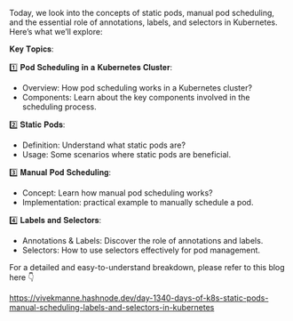 Today, we look into the concepts of static pods, manual pod scheduling, and the essential role of annotations, labels, and selectors in Kubernetes. Here’s what we’ll explore:

𝐊𝐞𝐲 𝐓𝐨𝐩𝐢𝐜𝐬:

1️⃣ 𝐏𝐨𝐝 𝐒𝐜𝐡𝐞𝐝𝐮𝐥𝐢𝐧𝐠 𝐢𝐧 𝐚 𝐊𝐮𝐛𝐞𝐫𝐧𝐞𝐭𝐞𝐬 𝐂𝐥𝐮𝐬𝐭𝐞𝐫: 
 - Overview: How pod scheduling works in a Kubernetes cluster?
 - Components: Learn about the key components involved in the scheduling process.

2️⃣ 𝐒𝐭𝐚𝐭𝐢𝐜 𝐏𝐨𝐝𝐬:
 - Definition: Understand what static pods are?
 - Usage: Some scenarios where static pods are beneficial.

3️⃣ 𝐌𝐚𝐧𝐮𝐚𝐥 𝐏𝐨𝐝 𝐒𝐜𝐡𝐞𝐝𝐮𝐥𝐢𝐧𝐠:
 - Concept: Learn how manual pod scheduling works?
 - Implementation: practical example to manually schedule a pod.

4️⃣ 𝐋𝐚𝐛𝐞𝐥𝐬 𝐚𝐧𝐝 𝐒𝐞𝐥𝐞𝐜𝐭𝐨𝐫𝐬:
 - Annotations & Labels: Discover the role of annotations and labels.
 - Selectors: How to use selectors effectively for pod management.

For a detailed and easy-to-understand breakdown, please refer to this blog here 👇 

https://vivekmanne.hashnode.dev/day-1340-days-of-k8s-static-pods-manual-scheduling-labels-and-selectors-in-kubernetes
